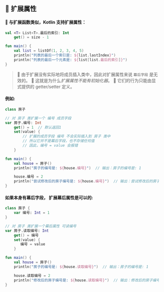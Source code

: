 ## 🌟 扩展属性

#### 🔧 与扩展函数类似，Kotlin 支持扩展属性：

```kotlin
val <T> List<T>.最后的索引: Int
    get() = size - 1

fun main() {
    val list = listOf(1, 2, 3, 4, 5)
    println("列表的最后一个索引是: ${list.lastIndex}")
    println("列表的最后一个元素是: ${list[list.最后的索引]}")
}
```

> 🔎 由于扩展没有实际地将成员插入类中，因此对扩展属性来说 `幕后字段` 是无效的。
> 🚫 这就是为什么*扩展属性不能有初始化器*。
> 🔧 它们的行为只能由显式提供的 getter/setter 定义。


#### 例如:

```kotlin
class 房子

// 对 房子 类扩展一个 编号 成员字段
var 房子.编号: Int
    get() = 1  // 默认返回1
    set(value) {
        // 扩展的成员字段 编号 不会实际插入到 房子 类中
        // 所以它并不是幕后字段，也不存储任何值
        // 因此，编号 = value 会报错
    }

fun main() {
    val house = 房子()
    println("房子的编号是: ${house.编号}")  // 输出：房子的编号是: 1

    house.编号 = 2
    println("尝试修改后的房子编号是: ${house.编号}")  // 输出：尝试修改后的房子编号是: 1
}
```


#### 如果本身有幕后字段， 扩展幕后属性是可以的:

```kotlin
class 房子 {
    var 编号: Int = 1
}

// 对 房子 类扩展一个幕后属性 可读编号
var 房子.读取编号: Int
    get() = 编号
    set(value) {
       编号 = value
    }

fun main() {
    val house = 房子()
    println("房子的编号是: ${house.读取编号}")  // 输出：房子的编号是: 1

    house.读取编号 = 2
    println("修改后的房子编号是: ${house.读取编号}")  // 输出：修改后的房子编号是: 2
}
```